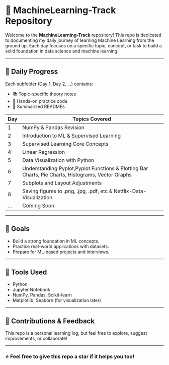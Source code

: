 
# 🧠 MachineLearning-Track Repository

Welcome to the **MachineLearning-Track** repository! This repo is dedicated to documenting my daily journey of learning Machine Learning from the ground up. Each day focuses on a specific topic, concept, or task to build a solid foundation in data science and machine learning.

---

## 📅 Daily Progress

Each subfolder (Day 1, Day 2, ...) contains:
- 📚 Topic-specific theory notes
- 🧪 Hands-on practice code
- 🧾 Summarized READMEs

| Day | Topics Covered                      |
|-----|-------------------------------------|
| 1   | NumPy & Pandas Revision             |
| 2   | Introduction to ML & Supervised Learning |
| 3   | Supervised Learning Core Concepts |
| 4   | Linear Regression                   |
| 5   | Data Visualization with Python   |
| 6   | Understanding Pyplot,Pyplot Functions & Plotting Bar Charts, Pie Charts, Histograms, Vector Graphs|
| 7   | Subplots and Layout Adjustments |
| 8   | Saving figures to .png, .jpg, .pdf, etc & Netflix-Data-Visualization|
| ... | Coming Soon                         |

---

## 🎯 Goals
- Build a strong foundation in ML concepts.
- Practice real-world applications with datasets.
- Prepare for ML-based projects and interviews.

---

## 🚀 Tools Used
- Python
- Jupyter Notebook
- NumPy, Pandas, Scikit-learn
- Matplotlib, Seaborn (for visualization later)

---

## 🤝 Contributions & Feedback

This repo is a personal learning log, but feel free to explore, suggest improvements, or collaborate!

---

### ⭐ Feel free to give this repo a star if it helps you too!

